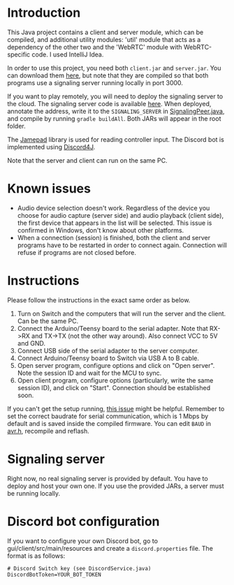 # Introduction

This Java project contains a client and server module, which can be compiled, and additional utility modules: 'util' module that acts as a dependency of the other two and the 'WebRTC' module with WebRTC-specific code. I used IntelliJ Idea.

In order to use this project, you need both `client.jar` and `server.jar`. You can download them [here](https://github.com/javmarina/Nintendo-Switch-Remote-Control/releases/tag/latest), but note that they are compiled so that both programs use a signaling server running locally in port 3000.

If you want to play remotely, you will need to deploy the signaling server to the cloud. The signaling server code is available [here](https://github.com/javmarina/Switch-Signaling-Server). When deployed, annotate the address, write it to the `SIGNALING_SERVER` in [SignalingPeer.java](https://github.com/javmarina/Nintendo-Switch-Remote-Control/blob/java-fx/gui/WebRTC/src/main/java/com/javmarina/webrtc/signaling/SignalingPeer.java), and compile by running `gradle buildAll`. Both JARs will appear in the root folder.

The [Jamepad](https://github.com/williamahartman/Jamepad) library is used for reading controller input. The Discord bot is implemented using [Discord4J](https://github.com/Discord4J/Discord4J).

Note that the server and client can run on the same PC.

# Known issues

- Audio device selection doesn't work. Regardless of the device you choose for audio capture (server side) and audio playback (client side), the first device that appears in the list will be selected. This issue is confirmed in Windows, don't know about other platforms.
- When a connection (session) is finished, both the client and server programs have to be restarted in order to connect again. Connection will refuse if programs are not closed before.

# Instructions

Please follow the instructions in the exact same order as below.
 1. Turn on Switch and the computers that will run the server and the client. Can be the same PC.
 2. Connect the Arduino/Teensy board to the serial adapter. Note that RX->RX and TX->TX (not the other way around). Also connect VCC to 5V and GND.
 3. Connect USB side of the serial adapter to the server computer.
 4. Connect Arduino/Teensy board to Switch via USB A to B cable.
 5. Open server program, configure options and click on "Open server". Note the session ID and wait for the MCU to sync.
 6. Open client program, configure options (particularly, write the same session ID), and click on "Start". Connection should be established soon.
 
If you can't get the setup running, [this issue](https://github.com/javmarina/Nintendo-Switch-Remote-Control/issues/2) might be helpful. Remember to set the correct baudrate for serial communication, which is 1 Mbps by default and is saved inside the compiled firmware. You can edit `BAUD` in [avr.h](/firmware/include/avr.h), recompile and reflash.

# Signaling server

Right now, no real signaling server is provided by default. You have to deploy and host your own one. If you use the provided JARs, a server must be running locally.

# Discord bot configuration
 
If you want to configure your own Discord bot, go to gui/client/src/main/resources and create a `discord.properties` file. The format is as follows:

    # Discord Switch key (see DiscordService.java)
    DiscordBotToken=YOUR_BOT_TOKEN
